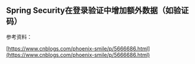 ## Spring Security在登录验证中增加额外数据（如验证码）



参考资料：

[https://www.cnblogs.com/phoenix-smile/p/5666686.html](https://www.cnblogs.com/phoenix-smile/p/5666686.html)
